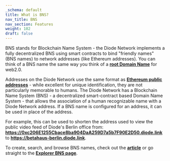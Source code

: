 ```yaml
---
_schema: default
title: What is BNS?
nav_title: BNS
nav_section: Features
weight: 102
draft: false
---
```

BNS stands for Blockchain Name System - the Diode Network implements a fully decentralized BNS using smart contracts to bind "friendly names" (BNS names) to network addresses (like Ethereum addresses). You can think of a BNS name the same way you think of a <a href="https://en.wikipedia.org/wiki/Domain_name" target="_blank" rel="noopener"><strong>root Domain Name</strong></a> for web2.0.

Addresses on the Diode Network use the same format as <a href="https://ethereum.github.io/yellowpaper/paper.pdf" target="_blank" rel="noopener"><strong>Ethereum public addresses</strong></a> - while excellent for unique identification, they are not particularly memorable to humans. The Diode Network has a Blockchain Name System (BNS) - a decentralized smart-contract based Domain Name System - that allows the association of a human recognizable name with a Diode Network address. If a BNS name is configured for an address, it can be used in place of the address.

For example, this can be used to shorten the address used to view the public video feed of Diode's Berlin office from: <a href="https://0xc206e1255cbace8ba904daa259d7a5b7f90e2d50.diode.link/" target="_blank" rel="noopener"><strong>https://0xc206E1255Cbace8ba904DaA259D7a5b7F90E2D50.diode.link</strong></a> to <a href="https://betahaus-berlin.diode.link/" target="_blank" rel="noopener"><strong>https://betahaus-berlin.diode.link</strong></a>.

To create, search, and browse BNS names, check out the [**article**](https://support.diode.io/article/2bzhaehdp2) or go straight to the <a href="https://diode.io/prenet/#/dns" target="_blank" rel="noopener"><strong>Explorer BNS page</strong></a>.